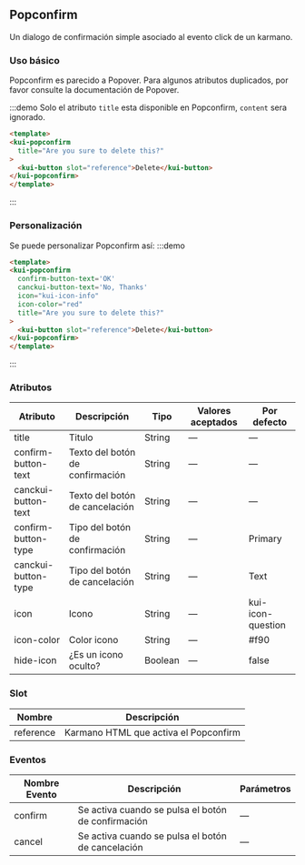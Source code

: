 ## Popconfirm 

Un dialogo de confirmación simple asociado al evento click de un karmano.

### Uso básico

Popconfirm es parecido a Popover. Para algunos atributos duplicados, por favor consulte la documentación de Popover.

:::demo Solo el atributo  `title`  esta disponible en Popconfirm, `content` sera ignorado.
```html
<template>
<kui-popconfirm
  title="Are you sure to delete this?"
>
  <kui-button slot="reference">Delete</kui-button>
</kui-popconfirm>
</template>
````
:::

### Personalización
Se puede personalizar Popconfirm así:
:::demo

```html
<template>
<kui-popconfirm
  confirm-button-text='OK'
  canckui-button-text='No, Thanks'
  icon="kui-icon-info"
  icon-color="red"
  title="Are you sure to delete this?"
>
  <kui-button slot="reference">Delete</kui-button>
</kui-popconfirm>
</template>
```
:::

### Atributos
| Atributo     | Descripción | Tipo    | Valores aceptados | Por defecto |
|--------------------|----------------------------------------------------------|-------------------|-------------|--------|
|  title              | Titulo | String | — | — |
|  confirm-button-text              | Texto del botón de confirmación | String | — | — |
|  canckui-button-text              | Texto del botón de cancelación | String | — | — |
|  confirm-button-type              | Tipo del botón de confirmación | String | — | Primary |
|  canckui-button-type              | Tipo del botón de cancelación | String | — | Text |
|  icon              | Icono | String | — | kui-icon-question |
|  icon-color              | Color icono | String | — | #f90 |
|  hide-icon              | ¿Es un icono oculto? | Boolean | — | false |

### Slot
| Nombre | Descripción |
|--- | ---|
| reference | Karmano HTML que activa el Popconfirm |

### Eventos
| Nombre Evento | Descripción | Parámetros |
|---------|--------|---------|
| confirm | Se activa cuando se pulsa el botón de confirmación | — |
| cancel | Se activa cuando se pulsa el botón de cancelación | — |

